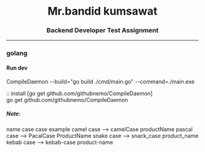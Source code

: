 <h1 align="center">Mr.bandid kumsawat</h1>
<h3 align="center">Backend Developer Test Assignment</h3>

<hr />

<h3>golang</h3>

<h4>Run dev</h4>
CompileDaemon --build="go build ./cmd/main.go" --command=./main.exe

<p>
:: install [go get github.com/githubnemo/CompileDaemon]<br/>
go get github.com/githubnemo/CompileDaemon
 <br/>
</p>

<p>
    <h5>Note:</h5>
    name case         case              example
    camel  case  -->  camelCase         productName
    pascal case  -->  PacalCase         ProductName
    snake  case  -->  snack_case        product_name
    kebab  case  -->  kebab-case        product-name
</p>
